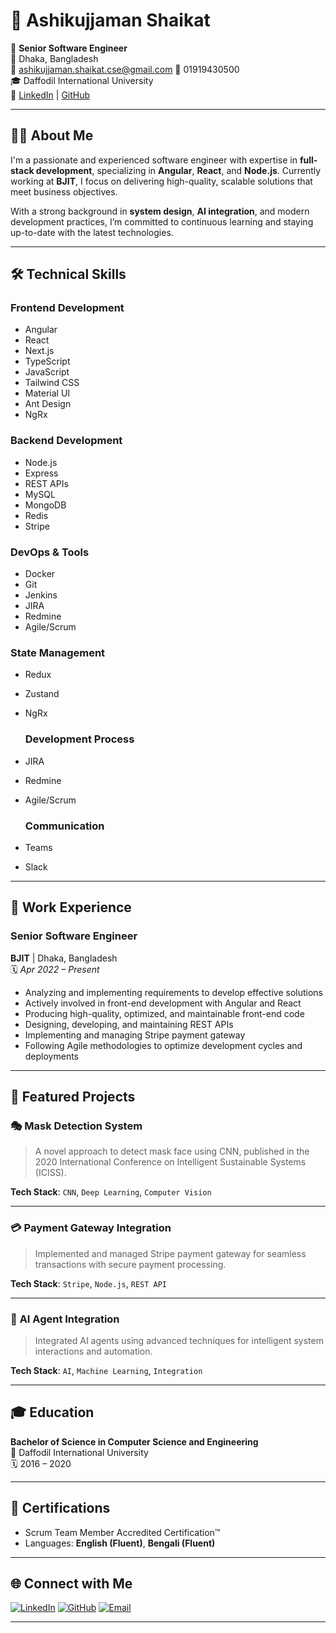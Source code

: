 # 💼 Ashikujjaman Shaikat

🚀 **Senior Software Engineer**  
📍 Dhaka, Bangladesh  
📧 ashikujjaman.shaikat.cse@gmail.com 
📱 01919430500  
🎓 Daffodil International University  
🔗 [LinkedIn](https://www.linkedin.com/in/shaikat63) | [GitHub](https://github.com/mrshaikat)

---

## 🧑‍💻 About Me

I'm a passionate and experienced software engineer with expertise in **full-stack development**, specializing in **Angular**, **React**, and **Node.js**. Currently working at **BJIT**, I focus on delivering high-quality, scalable solutions that meet business objectives.

With a strong background in **system design**, **AI integration**, and modern development practices, I’m committed to continuous learning and staying up-to-date with the latest technologies.

---

## 🛠 Technical Skills

### Frontend Development
- Angular
- React
- Next.js
- TypeScript
- JavaScript
- Tailwind CSS
- Material UI
- Ant Design
- NgRx

### Backend Development
- Node.js
- Express
- REST APIs
- MySQL
- MongoDB
- Redis
- Stripe

### DevOps & Tools
- Docker
- Git
- Jenkins
- JIRA
- Redmine
- Agile/Scrum

### State Management
- Redux
- Zustand
- NgRx

  ### Development Process
- JIRA
- Redmine
- Agile/Scrum

  ### Communication 
- Teams
- Slack

---

## 🧳 Work Experience

### **Senior Software Engineer**  
**BJIT** | Dhaka, Bangladesh  
🗓 _Apr 2022 – Present_

- Analyzing and implementing requirements to develop effective solutions
- Actively involved in front-end development with Angular and React
- Producing high-quality, optimized, and maintainable front-end code
- Designing, developing, and maintaining REST APIs
- Implementing and managing Stripe payment gateway
- Following Agile methodologies to optimize development cycles and deployments

---

## 🚀 Featured Projects

### 🎭 **Mask Detection System**
> A novel approach to detect mask face using CNN, published in the 2020 International Conference on Intelligent Sustainable Systems (ICISS).

**Tech Stack**: `CNN`, `Deep Learning`, `Computer Vision`

---

### 💳 **Payment Gateway Integration**
> Implemented and managed Stripe payment gateway for seamless transactions with secure payment processing.

**Tech Stack**: `Stripe`, `Node.js`, `REST API`

---

### 🤖 **AI Agent Integration**
> Integrated AI agents using advanced techniques for intelligent system interactions and automation.

**Tech Stack**: `AI`, `Machine Learning`, `Integration`

---

## 🎓 Education

**Bachelor of Science in Computer Science and Engineering**  
📍 Daffodil International University  
🗓 2016 – 2020

---

## 📜 Certifications

- Scrum Team Member Accredited Certification™
- Languages: **English (Fluent)**, **Bengali (Fluent)**

---

## 🌐 Connect with Me

[![LinkedIn](https://img.shields.io/badge/LinkedIn-blue?style=for-the-badge&logo=linkedin)](https://www.linkedin.com/in/shaikat63)
[![GitHub](https://img.shields.io/badge/GitHub-181717?style=for-the-badge&logo=github)](https://github.com/mrshaikat)
[![Email](https://img.shields.io/badge/Email-EA4335?style=for-the-badge&logo=gmail&logoColor=white)](mailto:mrshaikat0.cse@gmail.com)

---
